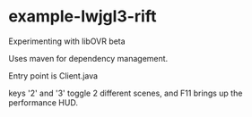 # example-lwjgl3-rift
Experimenting with libOVR beta

Uses maven for dependency management.

Entry point is Client.java

keys '2' and '3' toggle 2 different scenes, and F11 brings up the performance HUD.
